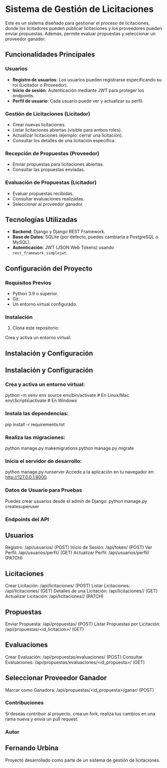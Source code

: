 # Sistema de Gestión de Licitaciones

Este es un sistema diseñado para gestionar el proceso de licitaciones, donde los licitadores pueden publicar licitaciones y los proveedores pueden enviar propuestas. Además, permite evaluar propuestas y seleccionar un proveedor ganador.

## Funcionalidades Principales

### Usuarios
- **Registro de usuarios**: Los usuarios pueden registrarse especificando su rol (Licitador o Proveedor).
- **Inicio de sesión**: Autenticación mediante JWT para proteger los endpoints.
- **Perfil de usuario**: Cada usuario puede ver y actualizar su perfil.

### Gestión de Licitaciones (Licitador)
- Crear nuevas licitaciones.
- Listar licitaciones abiertas (visible para ambos roles).
- Actualizar licitaciones (ejemplo: cerrar una licitación).
- Consultar los detalles de una licitación específica.

### Recepción de Propuestas (Proveedor)
- Enviar propuestas para licitaciones abiertas.
- Consultar las propuestas enviadas.

### Evaluación de Propuestas (Licitador)
- Evaluar propuestas recibidas.
- Consultar evaluaciones realizadas.
- Seleccionar al proveedor ganador.

## Tecnologías Utilizadas
- **Backend**: Django y Django REST Framework.
- **Base de Datos**: SQLite (por defecto, puedes cambiarla a PostgreSQL o MySQL).
- **Autenticación**: JWT (JSON Web Tokens) usando `rest_framework_simplejwt`.

## Configuración del Proyecto

### Requisitos Previos
- Python 3.9 o superior.
- Git.
- Un entorno virtual configurado.

### Instalación
1. Clona este repositorio:
   
  Crea y activa un entorno virtual:

## Instalación y Configuración

## Instalación y Configuración

### Crea y activa un entorno virtual:

python -m venv env
source env/bin/activate   # En Linux/Mac
env\Scripts\activate      # En Windows

### Instala las dependencias:
pip install -r requirements.txt

### Realiza las migraciones:
python manage.py makemigrations
python manage.py migrate

### Inicia el servidor de desarrollo:
python manage.py runserver
Accede a la aplicación en tu navegador en: http://127.0.0.1:8000.

### Datos de Usuario para Pruebas
Puedes crear usuarios desde el admin de Django:
python manage.py createsuperuser

### Endpoints del API
## Usuarios
Registro: /api/usuarios/ (POST)
Inicio de Sesión: /api/token/ (POST)
Ver Perfil: /api/usuarios/perfil/ (GET)
Actualizar Perfil: /api/usuarios/perfil/ (PATCH)
## Licitaciones
Crear Licitación: /api/licitaciones/ (POST)
Listar Licitaciones: /api/licitaciones/ (GET)
Detalles de una Licitación: /api/licitaciones/<id>/ (GET)
Actualizar Licitación: /api/licitaciones/<id>/ (PATCH)
## Propuestas
Enviar Propuesta: /api/propuestas/ (POST)
Listar Propuestas por Licitación: /api/propuestas/<id_licitacion>/ (GET)
## Evaluaciones
Crear Evaluación: /api/propuestas/evaluaciones/ (POST)
Consultar Evaluaciones: /api/propuestas/evaluaciones/<id_propuesta>/ (GET)
## Seleccionar Proveedor Ganador
Marcar como Ganadora: /api/propuestas/<id_propuesta>/ganar/ (POST)

### Contribuciones
Si deseas contribuir al proyecto, crea un fork, realiza tus cambios en una rama nueva y envía un pull request.

### Autor
## Fernando Urbina
Proyecto desarrollado como parte de un sistema de gestión de licitaciones.










   
